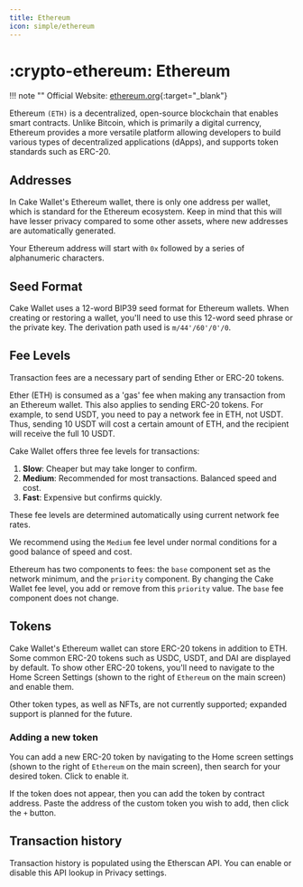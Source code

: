 ```yaml
---
title: Ethereum
icon: simple/ethereum
---
```


# :crypto-ethereum: Ethereum

!!! note ""
    Official Website: [ethereum.org](https://ethereum.org/){:target="_blank"}

Ethereum `(ETH)` is a decentralized, open-source blockchain that enables smart contracts. Unlike Bitcoin, which is primarily a digital currency, Ethereum provides a more versatile platform allowing developers to build various types of decentralized applications (dApps), and supports token standards such as ERC-20.

## Addresses

In Cake Wallet's Ethereum wallet, there is only one address per wallet, which is standard for the Ethereum ecosystem. Keep in mind that this will have lesser privacy compared to some other assets, where new addresses are automatically generated.

Your Ethereum address will start with `0x` followed by a series of alphanumeric characters.

## Seed Format

Cake Wallet uses a 12-word BIP39 seed format for Ethereum wallets. When creating or restoring a wallet, you'll need to use this 12-word seed phrase or the private key. The derivation path used is `m/44'/60'/0'/0`.

## Fee Levels

Transaction fees are a necessary part of sending Ether or ERC-20 tokens. 

Ether (ETH) is consumed as a 'gas' fee when making any transaction from an Ethereum wallet. This also applies to sending ERC-20 tokens. For example, to send USDT, you need to pay a network fee in ETH, not USDT. Thus, sending 10 USDT will cost a certain amount of ETH, and the recipient will receive the full 10 USDT.

Cake Wallet offers three fee levels for transactions:

1. **Slow**: Cheaper but may take longer to confirm.
2. **Medium**: Recommended for most transactions. Balanced speed and cost.
3. **Fast**: Expensive but confirms quickly.

These fee levels are determined automatically using current network fee rates.

We recommend using the `Medium` fee level under normal conditions for a good balance of speed and cost.

Ethereum has two components to fees: the `base` component set as the network minimum, and the `priority` component. By changing the Cake Wallet fee level, you add or remove from this `priority` value. The `base` fee component does not change.

## Tokens

Cake Wallet's Ethereum wallet can store ERC-20 tokens in addition to ETH. Some common ERC-20 tokens such as USDC, USDT, and DAI are displayed by default. To show other ERC-20 tokens, you'll need to navigate to the Home Screen Settings (shown to the right of `Ethereum` on the main screen) and enable them.

Other token types, as well as NFTs, are not currently supported; expanded support is planned for the future.

### Adding a new token

You can add a new ERC-20 token by navigating to the Home screen settings (shown to the right of `Ethereum` on the main screen), then search for your desired token. Click to enable it.

If the token does not appear, then you can add the token by contract address. Paste the address of the custom token you wish to add, then click the `+` button.

## Transaction history

Transaction history is populated using the Etherscan API. You can enable or disable this API lookup in Privacy settings.
